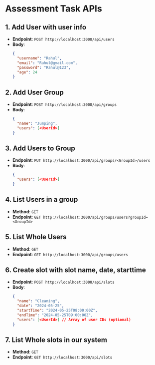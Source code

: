 # Assessment Task APIs

## 1. Add User with user info
- **Endpoint**: `POST http://localhost:3000/api/users`
- **Body**:
  ```json
  {
    "username": "Rahul",
    "email": "Rahul@gmail.com",
    "password": "Rahul@123",
    "age": 24
  }
  ```

## 2. Add User Group
- **Endpoint**: `POST http://localhost:3000/api/groups`
- **Body**:
  ```json
  {
    "name": "Jumping",
    "users": [<UserId>]
  }
  ```

## 3. Add Users to Group
- **Endpoint**: `PUT http://localhost:3000/api/groups/<GroupId>/users`
- **Body**:
  ```json
  {
    "users": [<UserId>]
  }
  ```

## 4. List Users in a group
- **Method**: `GET`
- **Endpoint**: `GET http://localhost:3000/api/groups/users?groupId=<GroupId>`

## 5. List Whole Users
- **Method**: `GET`
- **Endpoint**: `GET http://localhost:3000/api/groups/users`

## 6. Create slot with slot name, date, starttime
- **Endpoint**: `POST http://localhost:3000/api/slots`
- **Body**:
  ```json
  {
    "name": "Cleaning",
    "date": "2024-05-25",
    "startTime": "2024-05-25T08:00:00Z",
    "endTime": "2024-05-25T09:00:00Z",
    "users": [<UserId>] // Array of user IDs (optional)
  }
  ```

## 7. List Whole slots in our system
- **Method**: `GET`
- **Endpoint**: `GET http://localhost:3000/api/slots`
